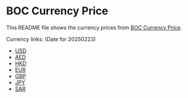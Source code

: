 # BOC Currency Price

This README file shows the currency prices from [BOC Currency Price](https://www.boc.cn/sourcedb/whpj/).

Currency links: (Date for 20250223)

- [USD](https://bocurrencyprice.techina.science/BOC_CURRENCY_PRICE/USD/20250223.json)
- [AED](https://bocurrencyprice.techina.science/BOC_CURRENCY_PRICE/AED/20250223.json)
- [HKD](https://bocurrencyprice.techina.science/BOC_CURRENCY_PRICE/HKD/20250223.json)
- [EUR](https://bocurrencyprice.techina.science/BOC_CURRENCY_PRICE/EUR/20250223.json)
- [GBP](https://bocurrencyprice.techina.science/BOC_CURRENCY_PRICE/GBP/20250223.json)
- [JPY](https://bocurrencyprice.techina.science/BOC_CURRENCY_PRICE/JPY/20250223.json)
- [SAR](https://bocurrencyprice.techina.science/BOC_CURRENCY_PRICE/SAR/20250223.json)
